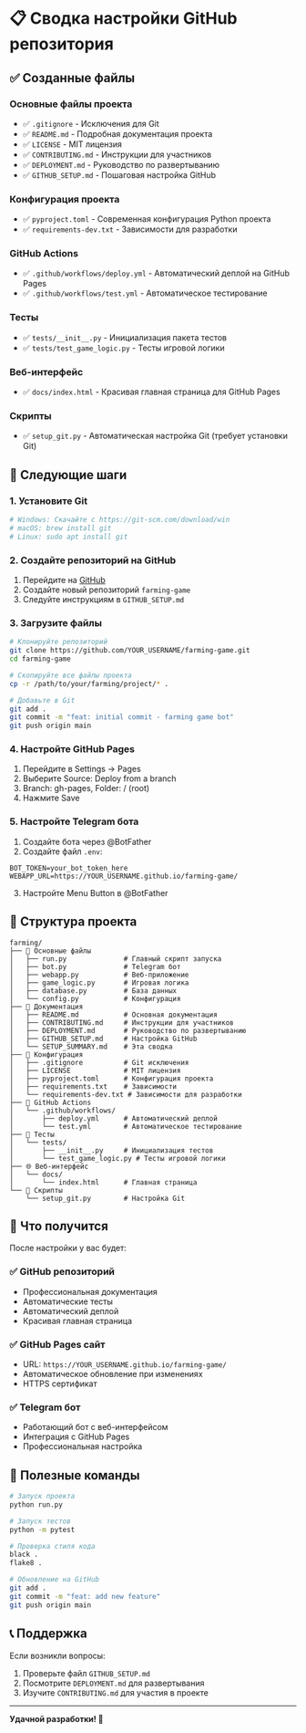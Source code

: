 # 📋 Сводка настройки GitHub репозитория

## ✅ Созданные файлы

### Основные файлы проекта
- ✅ `.gitignore` - Исключения для Git
- ✅ `README.md` - Подробная документация проекта
- ✅ `LICENSE` - MIT лицензия
- ✅ `CONTRIBUTING.md` - Инструкции для участников
- ✅ `DEPLOYMENT.md` - Руководство по развертыванию
- ✅ `GITHUB_SETUP.md` - Пошаговая настройка GitHub

### Конфигурация проекта
- ✅ `pyproject.toml` - Современная конфигурация Python проекта
- ✅ `requirements-dev.txt` - Зависимости для разработки

### GitHub Actions
- ✅ `.github/workflows/deploy.yml` - Автоматический деплой на GitHub Pages
- ✅ `.github/workflows/test.yml` - Автоматическое тестирование

### Тесты
- ✅ `tests/__init__.py` - Инициализация пакета тестов
- ✅ `tests/test_game_logic.py` - Тесты игровой логики

### Веб-интерфейс
- ✅ `docs/index.html` - Красивая главная страница для GitHub Pages

### Скрипты
- ✅ `setup_git.py` - Автоматическая настройка Git (требует установки Git)

## 🚀 Следующие шаги

### 1. Установите Git
```bash
# Windows: Скачайте с https://git-scm.com/download/win
# macOS: brew install git
# Linux: sudo apt install git
```

### 2. Создайте репозиторий на GitHub
1. Перейдите на [GitHub](https://github.com)
2. Создайте новый репозиторий `farming-game`
3. Следуйте инструкциям в `GITHUB_SETUP.md`

### 3. Загрузите файлы
```bash
# Клонируйте репозиторий
git clone https://github.com/YOUR_USERNAME/farming-game.git
cd farming-game

# Скопируйте все файлы проекта
cp -r /path/to/your/farming/project/* .

# Добавьте в Git
git add .
git commit -m "feat: initial commit - farming game bot"
git push origin main
```

### 4. Настройте GitHub Pages
1. Перейдите в Settings → Pages
2. Выберите Source: Deploy from a branch
3. Branch: gh-pages, Folder: / (root)
4. Нажмите Save

### 5. Настройте Telegram бота
1. Создайте бота через @BotFather
2. Создайте файл `.env`:
```env
BOT_TOKEN=your_bot_token_here
WEBAPP_URL=https://YOUR_USERNAME.github.io/farming-game/
```
3. Настройте Menu Button в @BotFather

## 📁 Структура проекта

```
farming/
├── 📄 Основные файлы
│   ├── run.py              # Главный скрипт запуска
│   ├── bot.py              # Telegram бот
│   ├── webapp.py           # Веб-приложение
│   ├── game_logic.py       # Игровая логика
│   ├── database.py         # База данных
│   └── config.py           # Конфигурация
├── 📄 Документация
│   ├── README.md           # Основная документация
│   ├── CONTRIBUTING.md     # Инструкции для участников
│   ├── DEPLOYMENT.md       # Руководство по развертыванию
│   ├── GITHUB_SETUP.md     # Настройка GitHub
│   └── SETUP_SUMMARY.md    # Эта сводка
├── 📄 Конфигурация
│   ├── .gitignore          # Git исключения
│   ├── LICENSE             # MIT лицензия
│   ├── pyproject.toml      # Конфигурация проекта
│   ├── requirements.txt    # Зависимости
│   └── requirements-dev.txt # Зависимости для разработки
├── 🤖 GitHub Actions
│   └── .github/workflows/
│       ├── deploy.yml      # Автоматический деплой
│       └── test.yml        # Автоматическое тестирование
├── 🧪 Тесты
│   └── tests/
│       ├── __init__.py     # Инициализация тестов
│       └── test_game_logic.py # Тесты игровой логики
├── 🌐 Веб-интерфейс
│   └── docs/
│       └── index.html      # Главная страница
└── 🔧 Скрипты
    └── setup_git.py        # Настройка Git
```

## 🎯 Что получится

После настройки у вас будет:

### ✅ GitHub репозиторий
- Профессиональная документация
- Автоматические тесты
- Автоматический деплой
- Красивая главная страница

### ✅ GitHub Pages сайт
- URL: `https://YOUR_USERNAME.github.io/farming-game/`
- Автоматическое обновление при изменениях
- HTTPS сертификат

### ✅ Telegram бот
- Работающий бот с веб-интерфейсом
- Интеграция с GitHub Pages
- Профессиональная настройка

## 🔧 Полезные команды

```bash
# Запуск проекта
python run.py

# Запуск тестов
python -m pytest

# Проверка стиля кода
black .
flake8 .

# Обновление на GitHub
git add .
git commit -m "feat: add new feature"
git push origin main
```

## 📞 Поддержка

Если возникли вопросы:
1. Проверьте файл `GITHUB_SETUP.md`
2. Посмотрите `DEPLOYMENT.md` для развертывания
3. Изучите `CONTRIBUTING.md` для участия в проекте

---

**Удачной разработки! 🚀**
